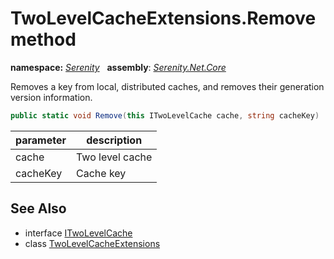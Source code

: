 # TwoLevelCacheExtensions.Remove method
**namespace:** *[Serenity](../../README.md#serenity-namespace)*   **assembly**: *[Serenity.Net.Core](../../README.md)*

Removes a key from local, distributed caches, and removes their generation version information.

```csharp
public static void Remove(this ITwoLevelCache cache, string cacheKey)
```

| parameter | description |
| --- | --- |
| cache | Two level cache |
| cacheKey | Cache key |

## See Also

* interface [ITwoLevelCache](../../Serenity.Abstractions/ITwoLevelCache.md)
* class [TwoLevelCacheExtensions](../TwoLevelCacheExtensions.md)